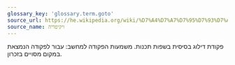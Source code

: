 ```yaml
---
glossary_key: 'glossary.term.goto'
source_url: https://he.wikipedia.org/wiki/%D7%A4%D7%A7%D7%95%D7%93%D7%AA_goto
source_name: ויקיפדיה
---
```


פקודת דילוג בסיסית בשפות תכנות. משמעות הפקודה למחשב: עבור לפקודה הנמצאת במקום מסויים בזכרון.

